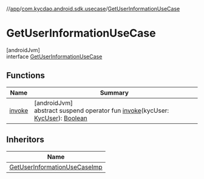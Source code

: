 //[app](../../../index.md)/[com.kycdao.android.sdk.usecase](../index.md)/[GetUserInformationUseCase](index.md)

# GetUserInformationUseCase

[androidJvm]\
interface [GetUserInformationUseCase](index.md)

## Functions

| Name | Summary |
|---|---|
| [invoke](invoke.md) | [androidJvm]<br>abstract suspend operator fun [invoke](invoke.md)(kycUser: [KycUser](../../com.kycdao.android.sdk.model/-kyc-user/index.md)): [Boolean](https://kotlinlang.org/api/latest/jvm/stdlib/kotlin/-boolean/index.html) |

## Inheritors

| Name |
|---|
| [GetUserInformationUseCaseImp](../-get-user-information-use-case-imp/index.md) |
